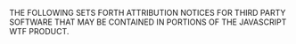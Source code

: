 THE FOLLOWING SETS FORTH ATTRIBUTION NOTICES FOR THIRD PARTY SOFTWARE THAT MAY BE CONTAINED IN PORTIONS OF THE JAVASCRIPT WTF PRODUCT.

